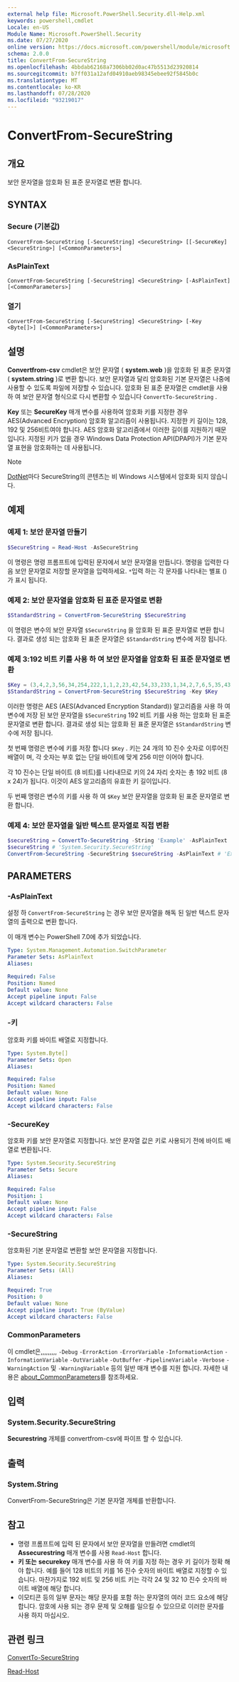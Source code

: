 ```yaml
---
external help file: Microsoft.PowerShell.Security.dll-Help.xml
keywords: powershell,cmdlet
Locale: en-US
Module Name: Microsoft.PowerShell.Security
ms.date: 07/27/2020
online version: https://docs.microsoft.com/powershell/module/microsoft.powershell.security/convertfrom-securestring?view=powershell-7&WT.mc_id=ps-gethelp
schema: 2.0.0
title: ConvertFrom-SecureString
ms.openlocfilehash: 4bbdab62168a7306bb02d0ac47b5513d23920814
ms.sourcegitcommit: b7ff031a12afd04910aeb98345ebee92f5845b0c
ms.translationtype: MT
ms.contentlocale: ko-KR
ms.lasthandoff: 07/28/2020
ms.locfileid: "93219017"
---
```

# ConvertFrom-SecureString

## 개요
보안 문자열을 암호화 된 표준 문자열로 변환 합니다.

## SYNTAX

### Secure (기본값)

```
ConvertFrom-SecureString [-SecureString] <SecureString> [[-SecureKey] <SecureString>] [<CommonParameters>]
```

### AsPlainText

```
ConvertFrom-SecureString [-SecureString] <SecureString> [-AsPlainText] [<CommonParameters>]
```

### 열기

```
ConvertFrom-SecureString [-SecureString] <SecureString> [-Key <Byte[]>] [<CommonParameters>]
```

## 설명

**Convertfrom-csv** cmdlet은 보안 문자열 ( **system.web** )을 암호화 된 표준 문자열 ( **system.string** )로 변환 합니다. 보안 문자열과 달리 암호화된 기본 문자열은 나중에 사용할 수 있도록 파일에 저장할 수 있습니다. 암호화 된 표준 문자열은 cmdlet을 사용 하 여 보안 문자열 형식으로 다시 변환할 수 있습니다 `ConvertTo-SecureString` .

**Key** 또는 **SecureKey** 매개 변수를 사용하여 암호화 키를 지정한 경우 AES(Advanced Encryption) 암호화 알고리즘이 사용됩니다. 지정한 키 길이는 128, 192 및 256비트여야 합니다. AES 암호화 알고리즘에서 이러한 길이를 지원하기 때문입니다. 지정된 키가 없을 경우 Windows Data Protection API(DPAPI)가 기본 문자열 표현을 암호화하는 데 사용됩니다.

> [!NOTE]
> [DotNet](/dotnet/api/system.security.securestring?view=netcore-2.1#remarks)마다 SecureString의 콘텐츠는 비 Windows 시스템에서 암호화 되지 않습니다.

## 예제

### 예제 1: 보안 문자열 만들기

```powershell
$SecureString = Read-Host -AsSecureString
```

이 명령은 명령 프롬프트에 입력된 문자에서 보안 문자열을 만듭니다. 명령을 입력한 다음 보안 문자열로 저장할 문자열을 입력하세요. `*`입력 하는 각 문자를 나타내는 별표 ()가 표시 됩니다.

### 예제 2: 보안 문자열을 암호화 된 표준 문자열로 변환

```powershell
$StandardString = ConvertFrom-SecureString $SecureString
```

이 명령은 변수의 보안 문자열 `$SecureString` 을 암호화 된 표준 문자열로 변환 합니다. 결과로 생성 되는 암호화 된 표준 문자열은 `$StandardString` 변수에 저장 됩니다.

### 예제 3:192 비트 키를 사용 하 여 보안 문자열을 암호화 된 표준 문자열로 변환

```powershell
$Key = (3,4,2,3,56,34,254,222,1,1,2,23,42,54,33,233,1,34,2,7,6,5,35,43)
$StandardString = ConvertFrom-SecureString $SecureString -Key $Key
```

이러한 명령은 AES (AES(Advanced Encryption Standard)) 알고리즘을 사용 하 여 변수에 저장 된 보안 문자열을 `$SecureString` 192 비트 키를 사용 하는 암호화 된 표준 문자열로 변환 합니다. 결과로 생성 되는 암호화 된 표준 문자열은 `$StandardString` 변수에 저장 됩니다.

첫 번째 명령은 변수에 키를 저장 합니다 `$Key` . 키는 24 개의 10 진수 숫자로 이루어진 배열이 며, 각 숫자는 부호 없는 단일 바이트에 맞게 256 미만 이어야 합니다.

각 10 진수는 단일 바이트 (8 비트)를 나타내므로 키의 24 자리 숫자는 총 192 비트 (8 x 24)가 됩니다. 이것이 AES 알고리즘의 유효한 키 길이입니다.

두 번째 명령은 변수의 키를 사용 하 여 `$Key` 보안 문자열을 암호화 된 표준 문자열로 변환 합니다.

### 예제 4: 보안 문자열을 일반 텍스트 문자열로 직접 변환

```powershell
$secureString = ConvertTo-SecureString -String 'Example' -AsPlainText
$secureString # 'System.Security.SecureString'
ConvertFrom-SecureString -SecureString $secureString -AsPlainText # 'Example'
```

## PARAMETERS

### -AsPlainText

설정 하 `ConvertFrom-SecureString` 는 경우 보안 문자열을 해독 된 일반 텍스트 문자열의 출력으로 변환 합니다.

이 매개 변수는 PowerShell 7.0에 추가 되었습니다.

```yaml
Type: System.Management.Automation.SwitchParameter
Parameter Sets: AsPlainText
Aliases:

Required: False
Position: Named
Default value: None
Accept pipeline input: False
Accept wildcard characters: False
```

### -키

암호화 키를 바이트 배열로 지정합니다.

```yaml
Type: System.Byte[]
Parameter Sets: Open
Aliases:

Required: False
Position: Named
Default value: None
Accept pipeline input: False
Accept wildcard characters: False
```

### -SecureKey

암호화 키를 보안 문자열로 지정합니다. 보안 문자열 값은 키로 사용되기 전에 바이트 배열로 변환됩니다.

```yaml
Type: System.Security.SecureString
Parameter Sets: Secure
Aliases:

Required: False
Position: 1
Default value: None
Accept pipeline input: False
Accept wildcard characters: False
```

### -SecureString

암호화된 기본 문자열로 변환할 보안 문자열을 지정합니다.

```yaml
Type: System.Security.SecureString
Parameter Sets: (All)
Aliases:

Required: True
Position: 0
Default value: None
Accept pipeline input: True (ByValue)
Accept wildcard characters: False
```

### CommonParameters

이 cmdlet은,,,,,,,,, `-Debug` `-ErrorAction` `-ErrorVariable` `-InformationAction` `-InformationVariable` `-OutVariable` `-OutBuffer` `-PipelineVariable` `-Verbose` `-WarningAction` 및 `-WarningVariable` 등의 일반 매개 변수를 지원 합니다.
자세한 내용은 [about_CommonParameters](https://go.microsoft.com/fwlink/?LinkID=113216)를 참조하세요.

## 입력

### System.Security.SecureString

**Securestring** 개체를 convertfrom-csv에 파이프 할 수 있습니다.

## 출력

### System.String

ConvertFrom-SecureString은 기본 문자열 개체를 반환합니다.

## 참고

- 명령 프롬프트에 입력 된 문자에서 보안 문자열을 만들려면 cmdlet의 **Assecurestring** 매개 변수를 사용 `Read-Host` 합니다.
- **키 또는** **securekey** 매개 변수를 사용 하 여 키를 지정 하는 경우 키 길이가 정확 해야 합니다. 예를 들어 128 비트의 키를 16 진수 숫자의 바이트 배열로 지정할 수 있습니다.
  마찬가지로 192 비트 및 256 비트 키는 각각 24 및 32 10 진수 숫자의 바이트 배열에 해당 합니다.
- 이모티콘 등의 일부 문자는 해당 문자를 포함 하는 문자열의 여러 코드 요소에 해당 합니다. 암호에 사용 되는 경우 문제 및 오해를 일으킬 수 있으므로 이러한 문자를 사용 하지 마십시오.

## 관련 링크

[ConvertTo-SecureString](ConvertTo-SecureString.md)

[Read-Host](../Microsoft.PowerShell.Utility/Read-Host.md)
